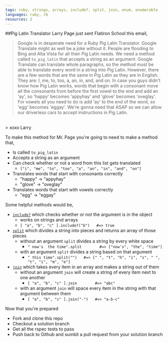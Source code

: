 ```yaml
---
tags: ruby, strings, arrays, include?, split, join, enum, enumerable
languages: ruby, rb
resources: 2
---
```


##Pig Latin Translator
Larry Page just sent Flatiron School this email,
>Google is in desperate need for a Ruby Pig Latin Translator.  Google Translate might as well be a joke without it.  People are flooding to Bing and Alta Vista for all their Pig Latin needs.  We need a method called `to_pig_latin` that accepts a string as an argument.  Google Translate can translate whole paragraphs, so the method must be able to translate every word in a string into Pig Latin. However, there are a few words that are the same in Pig Latin as they are in English.  They are: I, me, to, too, a, an, in, and, and on.  In case you guys didn't know how Pig Latin works, words that begin with a consonant move all the consonants from before the first vowel to the end and add an 'ay', so 'happy' becomes 'appyhay' and 'glove' becomes 'oveglay'. For vowels all you need to do is add 'ay' to the end of the word, so 'egg' becomes 'eggay'.  We're gonna need that ASAP so we can allow our driverless cars to accept instructions in Pig Latin.
<br>
> xoxo Larry

To make this method for Mr. Page you're going to need to make a method that,
- Is called `to_pig_latin`
- Accepts a string as an argument
- Can check whether or not a word from this list gets translated
  - `["i", "me", "to", "too", "a", "an", "in", "and", "on"]`
- Translates words that start with consonants correctly
  - "happy" → "appyhay"
  - "glove" → "oveglay"
- Translates words that start with vowels correctly
  - "egg" → "eggay"

Some helpful methods would be,
- [`include?`](http://www.ruby-doc.org/core-2.1.2/Array.html#method-i-include-3F) which checks whether or not the argument is in the object
  - works on strings and arrays
  - `[ "a", "b", "c" ].include?("b")   #=> true`
- [`split`](http://www.ruby-doc.org/core-2.1.2/String.html#method-i-split) which divides a string into pieces and returns an array of those pieces
  - without an argument `split` divides a string by every white space
    - `" now's  the time".split        #=> ["now's", "the", "time"]`
  - with an argument `split` divides a string based on that argument
    - `" this time".split("")   #=> [" ", "t", "h", "i", "s", " ", "t", "i", "m", "e"]`
- [`join`](http://www.ruby-doc.org/core-2.1.2/Array.html#method-i-join) which takes every item in an array and makes a string out of them
  - without an argument `join` will create a string of every item next to one another
    - `[ "a", "b", "c" ].join        #=> "abc"`
  - with an argument `join` will space every item in the string with that argument between them
    - `[ "a", "b", "c" ].join("-")   #=> "a-b-c"`


Now that you're prepared
- Fork and clone this repo
- Checkout a solution branch
- Get all the rspec tests to pass
- Push back to Github and sumbit a pull request from your solution branch